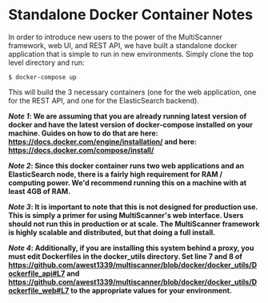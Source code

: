 # Standalone Docker Container Notes #
In order to introduce new users to the power of the MultiScanner framework, web UI, and REST API, we have built a standalone docker application that is simple to run in new environments. Simply clone the top level directory and run:
```
$ docker-compose up
```
This will build the 3 necessary containers (one for the web application, one for the REST API, and one for the ElasticSearch backend).

**_Note 1_: We are assuming that you are already running latest version of docker and have the latest version of docker-compose installed on your machine. Guides on how to do that are here: https://docs.docker.com/engine/installation/ and here: https://docs.docker.com/compose/install/**

**_Note 2_: Since this docker container runs two web applications and an ElasticSearch node, there is a fairly high requirement for RAM / computing power. We'd recommend running this on a machine with at least 4GB of RAM.**

**_Note 3_: It is important to note that this is not designed for production use. This is simply a primer for using MultiScanner's web interface. Users should not run this in production or at scale. The MultiScanner framework is highly scalable and distributed, but that doing a full install.**

**_Note 4_: Additionally, if you are installing this system behind a proxy, you must edit Dockerfiles in the docker_utils directory. Set line 7 and 8 of https://github.com/awest1339/multiscanner/blob/docker/docker_utils/Dockerfile_api#L7 and https://github.com/awest1339/multiscanner/blob/docker/docker_utils/Dockerfile_web#L7 to the appropriate values for your environment.**
